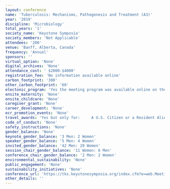 ```yaml
---
layout: conference 
name: 'Tuberculosis: Mechanisms, Pathogenesis and Treatment (A3)'
year: '2019'
discipline: 'Microbiology'
total_years: '1'
society_name: 'Keystone Symposia'
society_members: 'Not Applicable'
attendees: '200'
venue: 'Banff, Alberta, Canada'
frequency: 'Annual'
sponsors: ''
virtual_option: 'None'
digital_archives: 'None'
attendance_cost: ' $2000-$4000'
registration_fee: 'No information available online'
carbon_footprint: '300'
other_carbon_footprint: '60'
electonic_program: 'Yes the meeting program was available online on the conference website.'
onsite_maternity: 'None'
onsite_childcare: 'None'
caregiver_grant: 'None'
career_development: 'None'
ecr_promotion_events: 'None'
travel_awards: 'Yes but only for:     A U.S. Citizen or a Resident Alien with a Green Card.     A graduate or post-doctoral student currently enrolled in an academic program.     One of the following ethnic origins:         Hispanic American or Latin American         African American or Black         American Indian or Alaska Native         Native Hawaiian or Pacific Islander'
code_of_conduct: 'None'
safety_instructions: 'None'
gender_balance: 'None'
keynote_gender_balance: '3 Men: 2 Women'
speaker_gender_balance: '5 Men: 4 Women'
invited_gender_balance: '42 Men: 20 Women'
session_chair_gender_balance: '11 Women: 6 Men'
conference_chair_gender_balance: '2 Men: 2 Women'
environmental_sustainability: 'None'
public_engagement: 'None'
sustainability_initiatives: 'None'
conference_url: 'https://tks.keystonesymposia.org/index.cfm?e=web.Meeting.Program&meetingid=1627'
other_details: ''
---
```

